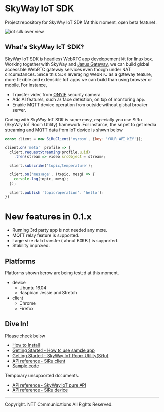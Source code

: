 # SkyWay IoT SDK

Project repository for [SkyWay](https://webrtc.ecl.ntt.com/en/) IoT SDK (At this moment, open beta feature).

![iot sdk over view](https://nttcom.github.io/skyway-iot-sdk/images/skyway-iot-sdk-overview.png)

## What's SkyWay IoT SDK?

SkyWay IoT SDK is headless WebRTC app developement kit for linux box. Working together with SkyWay and [Janus Gateway](https://github.com/meetecho/janus-gateway), we can build global accessible WebRTC gateway services even though under NAT circumstances. Since this SDK leveraging WebRTC as a gateway feature, more flexible and extensible IoT apps we can build than using browser or mobile. For instance,

- Transfer video from [ONVIF](https://www.onvif.org/) security camera.
- Add AI features, such as face detection, on top of monitoring app.
- Enable MQTT device operation from outside without global broaker server.

Coding with SkyWay IoT SDK is super easy, especially you use SiRu (SkyWay IoT Room Utility) framework. For instance, the snipet to get media streaming and MQTT data from IoT device is shown below.

```javascript
const client = new SiRuClient('myroom', {key: 'YOUR_API_KEY'});

client.on('meta', profile => {
  client.requestStreaming(profile.uuid)
    .then(stream => video.srcObject = stream);

  client.subscribe('topic/temperature');

  client.on('message', (topic, mesg) => {
    console.log(topic, mesg);
  });

  client.publish('topic/operation', 'hello');
})
```

# New features in 0.1.x

* Running 3rd party app is not needed any more.
* MQTT relay feature is supported.
* Large size data transfer ( about 60KB ) is supported.
* Stability improved.

## Platforms

Platforms shown berow are being tested at this moment.

* device
  - Ubuntu 16.04
  - Raspbian Jessie and Stretch
* client
  - Chrome
  - Firefox

## Dive In!

Please check below

* [How to Install](./docs/how_to_install.md)
* [Getting Started - How to use sample app](./docs/how_to_use_sample_app.md)
* [Getting Started - SkyWay IoT Room Utility(SiRu)](./docs/how_to_use_siru.md)
* [API reference - SiRu client](https://github.com/nttcom/skyway-siru-client/blob/master/docs/SiRuClient.md)
* [Sample code](https://github.com/nttcom/skyway-siru-client/blob/master/examples/index.html)

Temporary unsupported documents.

* [API reference - SkyWay IoT pure API](./docs/apiref/pure_api.md)
* [API reference - SiRu device](./docs/apiref/siru_device.md)

---
Copyright. NTT Communications All Rights Reserved.
